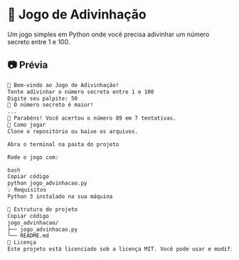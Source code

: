 # 🎯 Jogo de Adivinhação

Um jogo simples em Python onde você precisa adivinhar um número secreto entre 1 e 100.

## 📷 Prévia

```bash
🎯 Bem-vindo ao Jogo de Adivinhação!
Tente adivinhar o número secreto entre 1 e 100
Digite seu palpite: 50
🔽 O número secreto é maior!
...
🎉 Parabéns! Você acertou o número 89 em 7 tentativas.
🚀 Como jogar
Clone o repositório ou baixe os arquivos.

Abra o terminal na pasta do projeto

Rode o jogo com:

bash
Copiar código
python jogo_advinhacao.py
💡 Requisitos
Python 3 instalado na sua máquina

📁 Estrutura do projeto
Copiar código
jogo_advinhacao/
├── jogo_advinhacao.py
└── README.md
📄 Licença
Este projeto está licenciado sob a licença MIT. Você pode usar e modificar à vontade.



